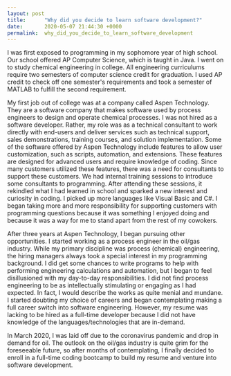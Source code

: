 ```yaml
---
layout: post
title:      "Why did you decide to learn software development?"
date:       2020-05-07 21:44:30 +0000
permalink:  why_did_you_decide_to_learn_software_development
---
```




I was first exposed to programming in my sophomore year of high school. Our school offered AP Computer Science, which is taught in Java. I went on to study chemical engineering in college. All engineering curriculums require two semesters of computer science credit for graduation. I used AP credit to check off one semester's requirements and took a semester of MATLAB to fulfill the second requirement.

My first job out of college was at a company called Aspen Technology. They are a software company that makes software used by process engineers to design and operate chemical processes. I was not hired as a software developer. Rather, my role was as a technical consultant to work directly with end-users and deliver services such as technical support, sales demonstrations, training courses, and solution implementation. Some of the software offered by Aspen Technology include features to allow user customization, such as scripts, automation, and extensions. These features are designed for advanced users and require knowledge of coding. Since many customers utilized these features, there was a need for consultants to support these customers. We had internal training sessions to introduce some consultants to programming. After attending these sessions, it rekindled what I had learned in school and sparked a new interest and curiosity in coding. I picked up more languages like Visual Basic and C#. I began taking more and more responsibility for supporting customers with programming questions because it was something I enjoyed doing and because it was a way for me to stand apart from the rest of my cowokers. 

After three years at Aspen Technology, I began pursuing other opportunities. I started working as a process engineer in the oil/gas industry. While my primary discipline was process (chemical) engineering, the hiring managers always took a special interest in my programming background. I did get some chances to write programs to help with performing engineering calculations and automation, but I began to feel disillusioned with my day-to-day responsibilities. I did not find process engineering to be as intellectually stimulating or engaging as I had expected. In fact, I would describe the works as quite menial and mundane. I started doubting my choice of careers and began contemplating making a full career switch into software engineering. However, my resume was lacking to be hired as a full-time developer because I did not have knowledge of the languages/technologies that are in-demand.

In March 2020, I was laid off due to the coronavirus pandemic and drop in demand for oil. The outlook on the oil/gas industry is quite grim for the foreseeable future, so after months of contemplating, I finally decided to enroll in a full-time coding bootcamp to build my resume and venture into software development. 
